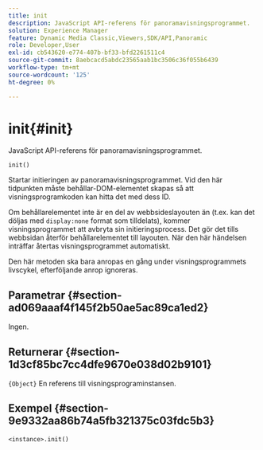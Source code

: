 ```yaml
---
title: init
description: JavaScript API-referens för panoramavisningsprogrammet.
solution: Experience Manager
feature: Dynamic Media Classic,Viewers,SDK/API,Panoramic
role: Developer,User
exl-id: cb543620-e774-407b-bf33-bfd2261511c4
source-git-commit: 8aebcacd5abdc23565aab1bc3506c36f055b6439
workflow-type: tm+mt
source-wordcount: '125'
ht-degree: 0%

---
```


# init{#init}

JavaScript API-referens för panoramavisningsprogrammet.

`init()`

Startar initieringen av panoramavisningsprogrammet. Vid den här tidpunkten måste behållar-DOM-elementet skapas så att visningsprogramkoden kan hitta det med dess ID.

Om behållarelementet inte är en del av webbsideslayouten än (t.ex. kan det döljas med `display:none` format som tilldelats), kommer visningsprogrammet att avbryta sin initieringsprocess. Det gör det tills webbsidan återför behållarelementet till layouten. När den här händelsen inträffar återtas visningsprogrammet automatiskt.

Den här metoden ska bara anropas en gång under visningsprogrammets livscykel, efterföljande anrop ignoreras.

## Parametrar {#section-ad069aaaf4f145f2b50ae5ac89ca1ed2}

Ingen.

## Returnerar {#section-1d3cf85bc7cc4dfe9670e038d02b9101}

`{Object}` En referens till visningsprograminstansen.

## Exempel {#section-9e9332aa86b74a5fb321375c03fdc5b3}

```
<instance>.init()
```
